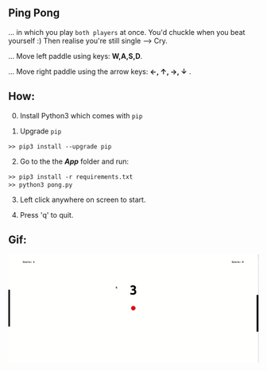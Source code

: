 ## Ping Pong 
... in which you play `both players` at once. You'd chuckle when you beat yourself :)
Then  realise you're still single --> Cry.

... Move left paddle using keys: **W,A,S,D**.

... Move right paddle using the arrow keys: **&#8592;, &#8593;, &#8594;, &#8595;** .


## How:

0. Install Python3 which comes with ``pip``

1. Upgrade ``pip``

```
>> pip3 install --upgrade pip
```
2. Go to the the ***App*** folder and run:

```
>> pip3 install -r requirements.txt
>> python3 pong.py
```

3. Left click anywhere on screen to start.

4. Press 'q' to quit.

## Gif:
<img src="preview/pong.gif" width=800 />
